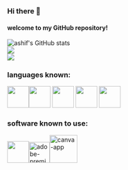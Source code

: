 ### Hi there 👋
#### welcome to my GitHub repository!
![ashif's GitHub stats](https://github-readme-stats.vercel.app/api?username=ashif57&theme=dark&show_icons=true&&hide=issues,contribs)
<br/>
![](https://github-readme-streak-stats.herokuapp.com/?user=ashif57&theme=gotham&hide_border=false)<br/>
![](https://github-readme-stats.vercel.app/api/top-langs/?username=ashif57&theme=gotham&hide_border=false&include_all_commits=false&count_private=true&layout=compact)
### languages known:
<img height="50" width="50" src="https://img.icons8.com/color/48/000000/python.png" /><img height="50" width="50" src="https://img.icons8.com/color/48/000000/c-programming.png" /> <img height="50" width="50" src="https://img.icons8.com/color/48/000000/java-coffee-cup-logo.png" /> <img height="50" width="50" src="https://img.icons8.com/color/48/000000/html-5.png" /> <img height="50" width="50" src="https://img.icons8.com/color/48/000000/css3.png" />
### software known to use:
<img height="50" width="50" src="https://img.icons8.com/color/48/000000/visual-studio-code-2019.png"/><img width="48" height="48" src="https://img.icons8.com/color/48/adobe-premiere-pro--v1.png" alt="adobe-premiere-pro--v1"/><img width="64" height="64" src="https://img.icons8.com/cute-clipart/64/canva-app.png" alt="canva-app"/>

